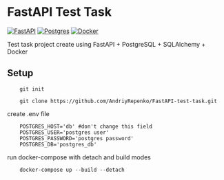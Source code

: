 # FastAPI Test Task
[![FastAPI](https://img.shields.io/badge/FastAPI-005571?style=for-the-badge&logo=fastapi)](https://github.com/tiangolo/fastapi)
[![Postgres](https://img.shields.io/badge/postgres-%23316192.svg?style=for-the-badge&logo=postgresql&logoColor=white)](https://github.com/postgres/postgres)
[![Docker](https://img.shields.io/badge/docker-%230db7ed.svg?style=for-the-badge&logo=docker&logoColor=white)](https://github.com/docker)

Test task project create using FastAPI + PostgreSQL + SQLAlchemy + Docker

## Setup

```
    git init
```

```
    git clone https://github.com/AndriyRepenko/FastAPI-test-task.git
```

create .env file

```
    POSTGRES_HOST='db' #don't change this field
    POSTGRES_USER='postgres user'
    POSTGRES_PASSWORD='postgres password'
    POSTGRES_DB='postgres_db'
```

run docker-compose with detach and build modes

```
    docker-compose up --build --detach
```